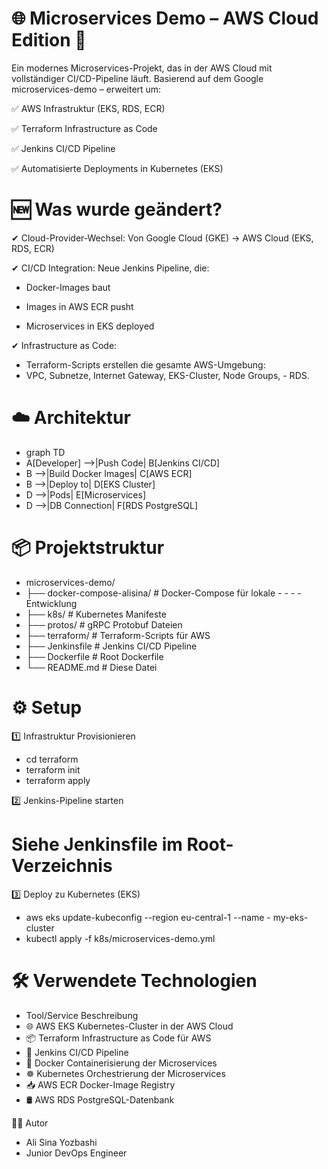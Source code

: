 # 🌐 Microservices Demo – AWS Cloud Edition 🚀

Ein modernes Microservices-Projekt, das in der AWS Cloud mit vollständiger CI/CD-Pipeline läuft.
Basierend auf dem Google microservices-demo – erweitert um:

✅ AWS Infrastruktur (EKS, RDS, ECR)

✅ Terraform Infrastructure as Code

✅ Jenkins CI/CD Pipeline

✅ Automatisierte Deployments in Kubernetes (EKS)

# 🆕 Was wurde geändert?

✔ Cloud-Provider-Wechsel:
Von Google Cloud (GKE) → AWS Cloud (EKS, RDS, ECR)

✔ CI/CD Integration:
Neue Jenkins Pipeline, die:

- Docker-Images baut

- Images in AWS ECR pusht

- Microservices in EKS deployed

✔ Infrastructure as Code:

- Terraform-Scripts erstellen die gesamte AWS-Umgebung:
- VPC, Subnetze, Internet Gateway, EKS-Cluster, Node Groups, - RDS.

# ☁️ Architektur

- graph TD
- A[Developer] -->|Push Code| B[Jenkins CI/CD]
- B -->|Build Docker Images| C[AWS ECR]
- B -->|Deploy to| D[EKS Cluster]
- D -->|Pods| E[Microservices]
- D -->|DB Connection| F[RDS PostgreSQL]

# 📦 Projektstruktur

- microservices-demo/
- ├── docker-compose-alisina/ # Docker-Compose für lokale - - - - Entwicklung
- ├── k8s/ # Kubernetes Manifeste
- ├── protos/ # gRPC Protobuf Dateien
- ├── terraform/ # Terraform-Scripts für AWS
- ├── Jenkinsfile # Jenkins CI/CD Pipeline
- ├── Dockerfile # Root Dockerfile
- └── README.md # Diese Datei

# ⚙️ Setup

1️⃣ Infrastruktur Provisionieren

- cd terraform
- terraform init
- terraform apply

2️⃣ Jenkins-Pipeline starten

# Siehe Jenkinsfile im Root-Verzeichnis

3️⃣ Deploy zu Kubernetes (EKS)

- aws eks update-kubeconfig --region eu-central-1 --name - my-eks-cluster
- kubectl apply -f k8s/microservices-demo.yml

# 🛠 Verwendete Technologien

- Tool/Service Beschreibung
- 🌐 AWS EKS Kubernetes-Cluster in der AWS Cloud
- 📦 Terraform Infrastructure as Code für AWS
- 🤖 Jenkins CI/CD Pipeline
- 🐳 Docker Containerisierung der Microservices
- ☸️ Kubernetes Orchestrierung der Microservices
- 📥 AWS ECR Docker-Image Registry
- 🛢 AWS RDS PostgreSQL-Datenbank

👨‍💻 Autor

- Ali Sina Yozbashi
- Junior DevOps Engineer
